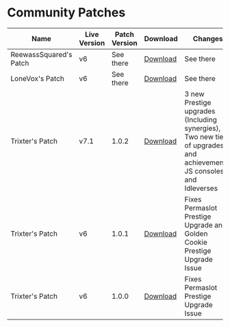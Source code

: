 # Community Patches

Name | Live Version | Patch Version | Download | Changes
------------- | ------------- | ------------- | ------------- | ------------- 
ReewassSquared's Patch | v6 | See there | [Download](https://github.com/ReewassSquared/Cookie-Clicker-Mobile-Patch/releases) | See there
LoneVox's Patch | v6 | See there | [Download](https://github.com/lonevox/Cookie-Clicker-Mobile-Patch/releases) | See there
Trixter's Patch | v7.1 | 1.0.2 | [Download](https://discord.com/channels/412363381891137536/581236824349868042/944668280919060530) | 3 new Prestige upgrades (Including synergies), Two new tiers of upgrades and achievements, JS consoles and Idleverses
Trixter's Patch | v6 | 1.0.1 | [Download](https://discordapp.com/channels/412363381891137536/581236824349868042/660903673299337216) | Fixes Permaslot Prestige Upgrade and Golden Cookie Prestige Upgrade Issue
Trixter's Patch | v6 | 1.0.0 | [Download](https://discordapp.com/channels/412363381891137536/581236824349868042/655860873214165039) | Fixes Permaslot Prestige Upgrade Issue
